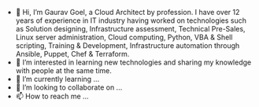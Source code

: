 - 👋 Hi, I’m Gaurav Goel, a Cloud Architect by profession. I have over 12 years of experience in IT industry having worked on technologies such as Solution designing, Infrastructure assessment, Technical Pre-Sales, Linux server administration, Cloud computing, Python, VBA & Shell scripting, Training & Development, Infrastructure automation through Ansible, Puppet, Chef & Terraform.
- 👀 I’m interested in learning new technologies and sharing my knowledge with people at the same time.
- 🌱 I’m currently learning ...
- 💞️ I’m looking to collaborate on ...
- 📫 How to reach me ...

<!---
gauravgoel1989/gauravgoel1989 is a ✨ special ✨ repository because its `README.md` (this file) appears on your GitHub profile.
You can click the Preview link to take a look at your changes.
--->

